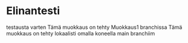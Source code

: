 # Elinantesti

testausta varten
Tämä muokkaus on tehty Muokkaus1 branchissa
Tämä muokkaus on tehty lokaalisti omalla koneella main branchiim
